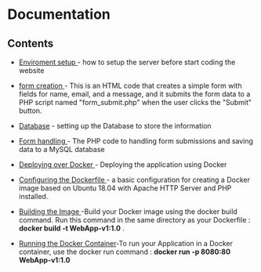 # Documentation

## Contents


- [Enviroment setup ](./Enviromentsetup.md) - how to setup the server before start coding the website 
- [form creation ](./formcreartion.md) - This is an HTML code that creates a simple form with fields for name, email, and a message, and it submits the form data to a PHP script named "form_submit.php" when the user clicks the "Submit" button.
- [Database](./Database.md) - setting up the Database to store the information 
- [Form handling ](./FormHandling.md) - The PHP code  to  handling form submissions and saving data to a MySQL database
- [Deploying over Docker ](./DeployingOverDocker/README.md) - Deploying the application using Docker 
- [Configuring the Dockerfile ](./DockerfileConfiguration/README.md) -  a basic configuration for creating a Docker image based on Ubuntu 18.04 with Apache HTTP Server and PHP installed.
- [Building the Image ](./Buildingtheimage/README.md) -Build your Docker image using the docker build command. Run this command in the same directory as your Dockerfile : **docker build -t WebApp-v1:1.0** .

- [Running the Docker Container](./RunningtheContainer/README.md)-To run your Application in a Docker container, use the docker run command : **docker run -p 8080:80 WebApp-v1:1.0**

